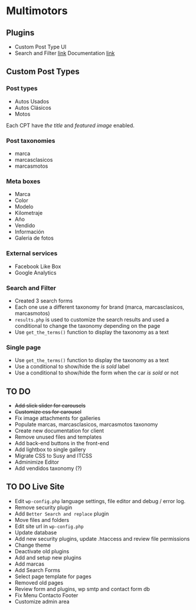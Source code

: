 # Multimotors

## Plugins

- Custom Post Type UI
- Search and Filter [link](https://www.designsandcode.com/wordpress-plugins/search-filter/) Documentation [link](https://www.designsandcode.com/documentation/search-filter-pro/getting-started/display-search-form/)

## Custom Post Types

### Post types

- Autos Usados
- Autos Clásicos
- Motos

Each CPT have *the title* and *featured image* enabled.

### Post taxonomies

- marca
- marcasclasicos
- marcasmotos

### Meta boxes

- Marca
- Color
- Modelo
- Kilometraje
- Año
- Vendido
- Información
- Galeria de fotos

### External services

- Facebook Like Box
- Google Analytics

### Search and Filter

- Created 3 search forms
- Each one use a different taxonomy for brand (marca, marcasclasicos, marcasmotos)
- `results.php` is used to customize the search results and used a conditional to change the taxonomy depending on the page
- Use `get_the_terms()` function to display the taxonomy as a text

### Single page

- Use `get_the_terms()` function to display the taxonomy as a text
- Use a conditional to show/hide the *is sold* label
- Use a conditional to show/hide the form when the car *is sold* or not

## TO DO

- ~~Add slick slider for carousels~~
- ~~Customize css for carousel~~
- Fix image attachments for galleries
- Populate marcas, marcasclasicos, marcasmotos taxonomy
- Create new documentation for client
- Remove unused files and templates
- Add back-end buttons in the front-end
- Add lightbox to single gallery
- Migrate CSS to Susy and ITCSS
- Adminimize Editor
- Add vendidos taxonomy (?)

## TO DO Live Site

- Edit `wp-config.php` language settings, file editor and debug / error log.
- Remove security plugin
- Add `Better Search and replace` plugin
- Move files and folders
- Edit site url in `wp-config.php`
- Update database
- Add new security plugins, update .htaccess and review file permissions
- Change theme
- Deactivate old plugins
- Add and setup new plugins
- Add marcas
- Add Search Forms
- Select page template for pages
- Removed old pages
- Review form and plugins, wp smtp and contact form db
- Fix Menu Contacto Footer
- Customize admin area